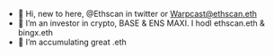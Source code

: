 - 👋 Hi, new to here, @Ethscan in twitter or Warpcast@ethscan.eth
- 👀 I’m an investor in crypto, BASE & ENS MAXI. I hodl ethscan.eth & bingx.eth 
- 🌱 I’m accumulating great .eth
